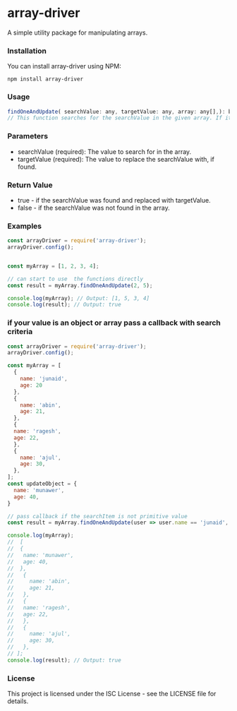 # array-driver
A simple utility package for manipulating arrays.

### Installation
You can install array-driver using NPM:

```shell
npm install array-driver
```
### Usage
```js
findOneAndUpdate( searchValue: any, targetValue: any, array: any[],): boolean
// This function searches for the searchValue in the given array. If it finds the value, it updates it with targetValue and returns true. Otherwise, it returns false.

```


### Parameters
- searchValue (required): The value to search for in the array. <br>
- targetValue (required): The value to replace the searchValue with, if found. 

### Return Value
- true - if the searchValue was found and replaced with targetValue. <br>
- false - if the searchValue was not found in the array.


### Examples
```js
const arrayDriver = require('array-driver');
arrayDriver.config();


const myArray = [1, 2, 3, 4];

// can start to use  the functions directly
const result = myArray.findOneAndUpdate(2, 5);

console.log(myArray); // Output: [1, 5, 3, 4]
console.log(result); // Output: true

```

### if your value is an object or array pass a callback with search criteria
```js
const arrayDriver = require('array-driver');
arrayDriver.config();

const myArray = [
  {
    name: 'junaid',
    age: 20
  },
  {
    name: 'abin',
    age: 21,
  },
  {
  name: 'ragesh',
  age: 22,
  },
  {
    name: 'ajul',
    age: 30,
  },
];
const updateObject = {
  name: 'munawer',
  age: 40,
}

// pass callback if the searchItem is not primitive value
const result = myArray.findOneAndUpdate(user => user.name == 'junaid', updateObject);

console.log(myArray);
//  [
//  {
//   name: 'munawer',
//   age: 40,
//  },
//   {
//     name: 'abin',
//     age: 21,
//   },
//   {
//   name: 'ragesh',
//   age: 22,
//   },
//   {
//     name: 'ajul',
//     age: 30,
//   },
// ];
console.log(result); // Output: true

```
### License
This project is licensed under the ISC License - see the LICENSE file for details.
